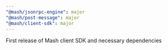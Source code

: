 ```yaml
---
"@mash/jsonrpc-engine": major
"@mash/post-message": major
"@mash/client-sdk": major
---
```


First release of Mash client SDK and necessary dependencies
